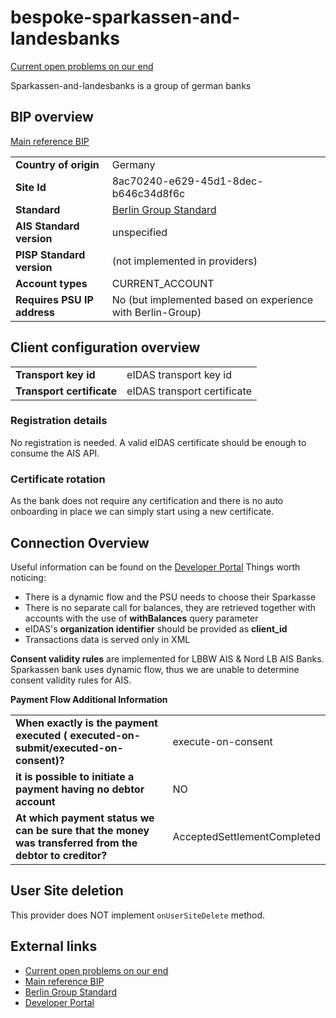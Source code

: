 
# bespoke-sparkassen-and-landesbanks

[Current open problems on our end][1]

Sparkassen-and-landesbanks is a group of german banks

## BIP overview 
[Main reference BIP][2]

|   |   |
|---|---|
| **Country of origin** | Germany | 
| **Site Id**  |  8ac70240-e629-45d1-8dec-b646c34d8f6c |
| **Standard**   |  [Berlin Group Standard][3] |
| **AIS Standard version**  |  unspecified |
| **PISP Standard version**  | (not implemented in providers)|
| **Account types**| CURRENT_ACCOUNT |
| **Requires PSU IP address** |No (but implemented based on experience with Berlin-Group)

## Client configuration overview
|   |   |
|---|---|
| **Transport key id**  |  eIDAS transport key id |
| **Transport certificate** | eIDAS transport certificate |

### Registration details
No registration is needed. A valid eIDAS certificate should be enough to consume the AIS API.

### Certificate rotation
As the bank does not require any certification and there is no auto onboarding in place we can simply start using a new certificate.

## Connection Overview
Useful information can be found on the [Developer Portal][4]
Things worth noticing:
* There is a dynamic flow and the PSU needs to choose their Sparkasse 
* There is no separate call for balances, they are retrieved together with accounts with the use of **withBalances** query parameter
* eIDAS's **organization identifier** should be provided as **client_id**
* Transactions data is served only in XML

**Consent validity rules** are implemented for LBBW AIS & Nord LB AIS Banks. 
Sparkassen bank uses dynamic flow, thus we are unable to determine consent validity rules for AIS.

**Payment Flow Additional Information**

|   |   |
|---|---|
| **When exactly is the payment executed ( executed-on-submit/executed-on-consent)?** | execute-on-consent |
| **it is possible to initiate a payment having no debtor account** | NO |
| **At which payment status we can be sure that the money was transferred from the debtor to creditor?** | AcceptedSettlementCompleted | 

## User Site deletion
This provider does NOT implement `onUserSiteDelete` method. 

## External links
* [Current open problems on our end][1]
* [Main reference BIP][2]
* [Berlin Group Standard][3]
* [Developer Portal][4]
 
[1]: <https://yolt.atlassian.net/issues/?jql=project%20%3D%20%22C4PO%22%20AND%20component%20%3D%20SPARKASSEN%20AND%20status%20!%3D%20Done%20AND%20Resolution%20%3D%20Unresolved%20ORDER%20BY%20status>
[2]: <https://yolt.atlassian.net/wiki/spaces/LOV/pages/3899724/BIP+Sparkassen+and+Landesbanken>
[3]: <https://www.berlin-group.org/>
[4]: <https://xs2a.sparkassen-hub.com/sandbox>
